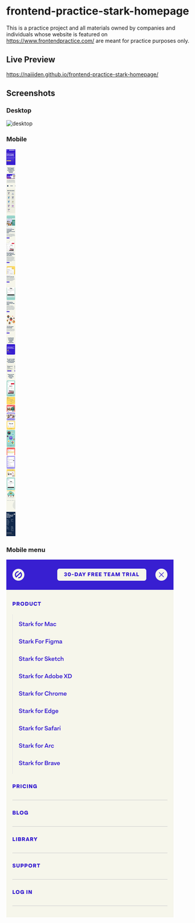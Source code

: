 # frontend-practice-stark-homepage
This is a practice project and all materials owned by companies and individuals whose website is featured on https://www.frontendpractice.com/ are meant for practice purposes only.

## Live Preview
https://naiiiden.github.io/frontend-practice-stark-homepage/ <br/>

## Screenshots
### Desktop
![desktop](/screenshots/desktop.png)
### Mobile
![mobile](/screenshots/mobile.png)
### Mobile menu
![nav](/screenshots/nav.png)

